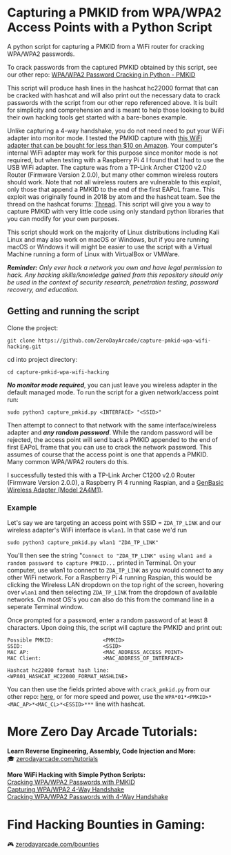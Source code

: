 # Capturing a PMKID from WPA/WPA2 Access Points with a Python Script
A python script for capturing a PMKID from a WiFi router for cracking WPA/WPA2 passwords.

To crack passwords from the captured PMKID obtained by this script, see our other repo:
<a href="https://github.com/ZeroDayArcade/wpa-password-cracking-with-pmkid">WPA/WPA2 Password Cracking in Python - PMKID</a>

This script will produce hash lines in the hashcat hc22000 format that can be cracked with hashcat and will also print out the necessary data to crack passwords with the script from our other repo referenced above. It is built for simplicity and comprehension and is meant to help those looking to build their own hacking tools get started with a bare-bones example.

Unlike capturing a 4-way handshake, you do not need need to put your WiFi adapter into monitor mode. I tested the PMKID capture with <a href="https://www.amazon.com/GenBasic-Wireless-Network-Dongle-Adapter/dp/B0BNFKJPXS/">this WiFi adapter that can be bought for less than $10 on Amazon</a>. Your computer's internal WiFi adapter may work for this purpose since monitor mode is not required, but when testing with a Raspberry Pi 4 I found that I had to use the USB WiFi adapter. The capture was from a TP-Link Archer C1200 v2.0 Router (Firmware Version 2.0.0), but many other common wireless routers should work. Note that not all wireless routers are vulnerable to this exploit, only those that append a PMKID to the end of the first EAPoL frame. This exploit was originally found in 2018 by atom and the hashcat team. See the thread on the hashcat forums: <a href="https://hashcat.net/forum/thread-7717.html">Thread</a>. This script will give you a way to capture PMKID with very little code using only standard python libraries that you can modify for your own purposes. 

This script should work on the majority of Linux distributions including Kali Linux and may also work on macOS or Windows, but if you are running macOS or Windows it will might be easier to use the script with a Virtual Machine running a form of Linux with VirtualBox or VMWare. 

***Reminder:** Only ever hack a network you own and have legal permission to hack. Any hacking skills/knowledge gained from this repository should only be used in the context of security research, penetration testing, password recovery, and education.* 

## Getting and running the script
Clone the project:
```
git clone https://github.com/ZeroDayArcade/capture-pmkid-wpa-wifi-hacking.git
```
cd into project directory:
```
cd capture-pmkid-wpa-wifi-hacking
```
***No monitor mode required***, you can just leave you wireless adapter in the default managed mode. To run the script for a given network/access point run:
```
sudo python3 capture_pmkid.py <INTERFACE> "<SSID>"
```
Then attempt to connect to that network with the same interface/wireless adapter and ***any random password***. While the random password will be rejected, the access point will send back a PMKID appended to the end of first EAPoL frame that you can use to crack the network password. This assumes of course that the access point is one that appends a PMKID. Many common WPA/WPA2 routers do this. 

I successfully tested this with a TP-Link Archer C1200 v2.0 Router (Firmware Version 2.0.0), a Raspberry Pi 4 running Raspian, and a <a href="https://www.amazon.com/GenBasic-Wireless-Network-Dongle-Adapter/dp/B0BNFKJPXS/">GenBasic Wireless Adapter (Model 2A4M1)</a>.

### Example ###

Let's say we are targeting an access point with SSID = `ZDA_TP_LINK` and our wireless adapter's WiFi interface is `wlan1`. In that case we'd run
```
sudo python3 capture_pmkid.py wlan1 "ZDA_TP_LINK"
```
You'll then see the string "`Connect to "ZDA_TP_LINK" using wlan1 and a random password to capture PMKID...` printed in Terminal. On your computer, use wlan1 to connect to `ZDA_TP_LINK` as you would connect to any other WiFi network. For a Raspberry Pi 4 running Raspian, this would be clicking the Wireless LAN dropdown on the top right of the screen, hovering over `wlan1` and then selecting `ZDA_TP_LINK` from the dropdown of available networks. On most OS's you can also do this from the command line in a seperate Terminal window. 

Once prompted for a password, enter a random password of at least 8 characters. Upon doing this, the script will capture the PMKID and print out:
```
Possible PMKID:                <PMKID>
SSID:                          <SSID>
MAC AP:                        <MAC_ADDRESS_ACCESS_POINT>
MAC Client:                    >MAC_ADDRESS_OF_INTERFACE>

Hashcat hc22000 format hash line:
<WPA01_HASHCAT_HC22000_FORMAT_HASHLINE>
```

You can then use the fields printed above with `crack_pmkid.py` from our other repo: <a href="https://github.com/ZeroDayArcade/wpa-password-cracking-with-pmkid/">here</a>, or for more speed and power, use the `WPA*01*<PMKID>*<MAC_AP>*<MAC_CL>*<ESSID>***` line with hashcat.


# More Zero Day Arcade Tutorials:
**Learn Reverse Engineering, Assembly, Code Injection and More:**  
🎓  <a href="https://zerodayarcade.com/tutorials">zerodayarcade.com/tutorials</a> 

**More WiFi Hacking with Simple Python Scripts:**  
<a href="https://github.com/ZeroDayArcade/wpa-password-cracking-with-pmkid">Cracking WPA/WPA2 Passwords with PMKID</a>  
<a href="https://github.com/ZeroDayArcade/capture-handshake-wpa-wifi-hacking">Capturing WPA/WPA2 4-Way Handshake</a>  
<a href="https://github.com/ZeroDayArcade/cracking-wpa-with-handshake">Cracking WPA/WPA2 Passwords with 4-Way Handshake</a>  


# Find Hacking Bounties in Gaming:
🎮  <a href="https://zerodayarcade.com/bounties">zerodayarcade.com/bounties</a>



